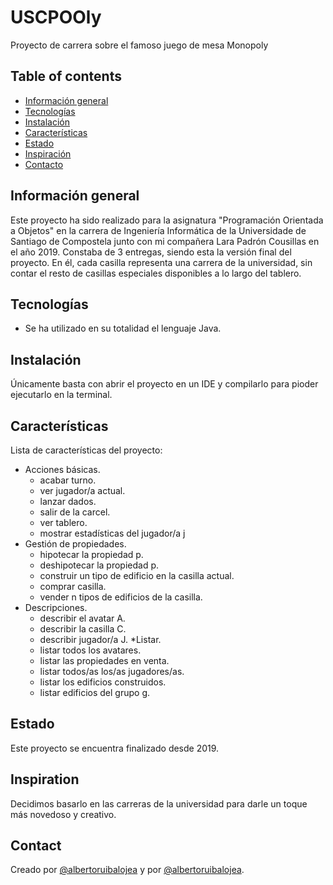 # USCPOOly
Proyecto de carrera sobre el famoso juego de mesa Monopoly

## Table of contents
* [Información general](#informacion-general)
* [Tecnologías](#tecnologias)
* [Instalación](#instalacion)
* [Características](#caracteristicas)
* [Estado](#estado)
* [Inspiración](#inspiracion)
* [Contacto](#contacto)

## Información general
Este proyecto ha sido realizado para la asignatura "Programación Orientada a Objetos" en la carrera de Ingeniería Informática de la Universidade de Santiago de Compostela junto con mi compañera Lara Padrón Cousillas en el año 2019. Constaba de 3 entregas, siendo esta la versión final del proyecto.
En él, cada casilla representa una carrera de la universidad, sin contar el resto de casillas especiales disponibles a lo largo del tablero.

## Tecnologías
* Se ha utilizado en su totalidad el lenguaje Java.

## Instalación
Únicamente basta con abrir el proyecto en un IDE y compilarlo para pioder ejecutarlo en la terminal.

## Características
Lista de características del proyecto:
* Acciones básicas.
  - acabar turno.
  - ver jugador/a actual.
  - lanzar dados.
  - salir de la carcel.
  - ver tablero.
  - mostrar estadísticas del jugador/a j
* Gestión de propiedades.
  - hipotecar la propiedad p.
  - deshipotecar la propiedad p.
  - construir un tipo de edificio en la casilla actual.
  - comprar casilla.
  - vender n tipos de edificios de la casilla.
* Descripciones.
  - describir el avatar A.
  - describir la casilla C.
  - describir jugador/a J.
*Listar.
  - listar todos los avatares.
  - listar las propiedades en venta.
  - listar todos/as los/as jugadores/as.
  - listar los edificios construidos.
  - listar edificios del grupo g.

## Estado
Este proyecto se encuentra finalizado desde 2019.

## Inspiration
Decidimos basarlo en las carreras de la universidad para darle un toque más novedoso y creativo.

## Contact
Creado por [@albertoruibalojea](https://github.com/albertoruibalojea) y por [@albertoruibalojea](https://github.com/albertoruibalojea).
